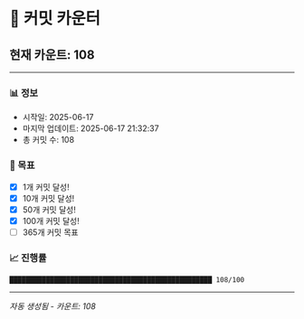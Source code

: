 # 🔢 커밋 카운터

## 현재 카운트: 108

---

### 📊 정보
- 시작일: 2025-06-17
- 마지막 업데이트: 2025-06-17 21:32:37
- 총 커밋 수: 108

### 🎯 목표
- [x] 1개 커밋 달성!
- [x] 10개 커밋 달성!
- [x] 50개 커밋 달성!
- [x] 100개 커밋 달성!
- [ ] 365개 커밋 목표

### 📈 진행률
```
██████████████████████████████████████████████████ 108/100
```

---
*자동 생성됨 - 카운트: 108*
